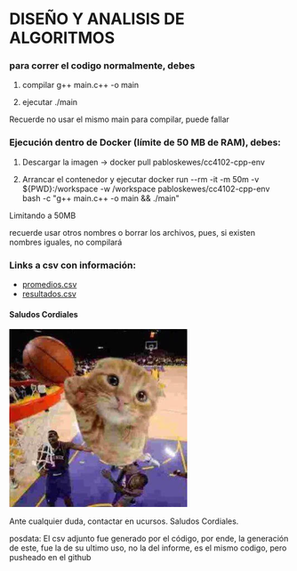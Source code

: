 # DISEÑO Y ANALISIS DE ALGORITMOS

### para correr el codigo normalmente, debes
1) compilar g++ main.c++ -o main

2) ejecutar ./main

Recuerde no usar el mismo main para compilar, puede fallar

### Ejecución dentro de Docker (límite de 50 MB de RAM), debes:

1) Descargar la imagen -> docker pull pabloskewes/cc4102-cpp-env


2) Arrancar el contenedor y ejecutar 
docker run --rm -it -m 50m -v ${PWD}:/workspace -w /workspace pabloskewes/cc4102-cpp-env bash -c "g++ main.c++ -o main && ./main"

Limitando a 50MB 

recuerde usar otros nombres o borrar los archivos, pues, si existen nombres iguales, no compilará


### Links a csv con información:

- [promedios.csv](promedios.csv)
- [resultados.csv](resultados.csv)

#### Saludos Cordiales
![Gato](images/gatopro.webp)

Ante cualquier duda, contactar en ucursos.
Saludos Cordiales.

posdata:
El csv adjunto fue generado por el código, por ende, la generación de este, fue la de su ultimo uso, no la del informe, es el mismo codigo, pero pusheado en el github
